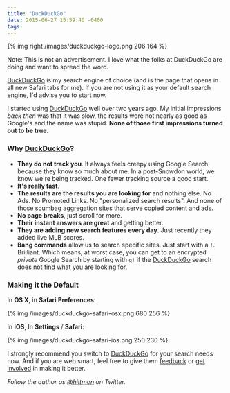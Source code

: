 ```yaml
---
title: "DuckDuckGo"
date: 2015-06-27 15:59:40 -0400
tags: 
---
```


{% img right /images/duckduckgo-logo.png 206 164 %}

<span class="light">Note: This is not an advertisement. I love what the folks at DuckDuckGo are doing and want to spread the word.</span>

[DuckDuckGo](https://duckduckgo.com) is my search engine of choice (and is the page that opens in all new Safari tabs for me). If you are not using it as your default search engine, I'd advise you to start now.

I started using [DuckDuckGo](https://duckduckgo.com) well over two years ago. My initial impressions *back then* was that it was slow, the results were not nearly as good as Google's and the name was stupid. **None of those first impressions turned out to be true.**

### Why [DuckDuckGo](https://duckduckgo.com)?

- **They do not track you**. It always feels creepy using Google Search because they know so much about me. In a post-Snowdon world, we know we're being tracked. One fewer tracking source a good start.
- **It's really fast**.
- **The results are the results you are looking for** and nothing else. No Ads. No Promoted Links. No "personalized search results". And none of those scumbag aggregation sites that serve copied content and ads.
- **No page breaks**, just scroll for more.
- **Their instant answers are great** and getting better.
- **They are adding new search features every day**. Just recently they added live MLB scores.
- **Bang commands** allow us to search specific sites. Just start with a `!`. Brilliant. Which means, at worst case, you can get to an encrypted *private* Google Search by starting with `g!` if the [DuckDuckGo](https://duckduckgo.com) search does not find what you are looking for.

### Making it the Default

In **OS X**, in **Safari** **Preferences**:

{% img /images/duckduckgo-safari-osx.png 680 256 %}

In **iOS**, In **Settings** / **Safari**:

{% img /images/duckduckgo-safari-ios.png 250 230 %}

I strongly recommend you switch to [DuckDuckGo](https://duckduckgo.com) for your search needs now. And if you are web smart, feel free to give them [feedback](https://duckduckgo.com/feedback) or [get involved](http://duckduckhack.com) in making it better.

*Follow the author as [@hiltmon](https://twitter.com/hiltmon) on Twitter.*

